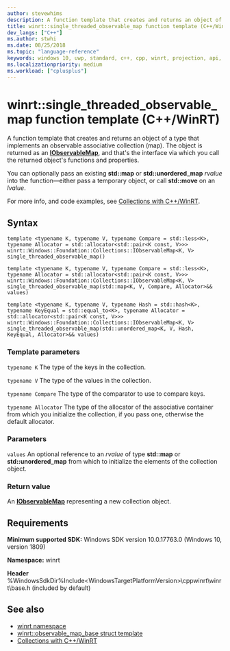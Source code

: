 ```yaml
---
author: stevewhims
description: A function template that creates and returns an object of a type that implements an observable associative collection (map). The object is returned as an **IObservableMap**.
title: winrt::single_threaded_observable_map function template (C++/WinRT)
dev_langs: ["C++"]
ms.author: stwhi
ms.date: 08/25/2018
ms.topic: "language-reference"
keywords: windows 10, uwp, standard, c++, cpp, winrt, projection, api, reference, associative, observable, collection, map
ms.localizationpriority: medium
ms.workload: ["cplusplus"]
---
```


# winrt::single_threaded_observable_map function template (C++/WinRT)

A function template that creates and returns an object of a type that implements an observable associative collection (map). The object is returned as an [**IObservableMap**](/uwp/api/windows.foundation.collections.iobservablemap_k_v_), and that's the interface via which you call the returned object's functions and properties.

You can optionally pass an existing **std::map** or **std::unordered_map** *rvalue* into the function&mdash;either pass a temporary object, or call **std::move** on an *lvalue*.

For more info, and code examples, see [Collections with C++/WinRT](/windows/uwp/cpp-and-winrt-apis/collections).

## Syntax
```cppwinrt
template <typename K, typename V, typename Compare = std::less<K>, typename Allocator = std::allocator<std::pair<K const, V>>>
winrt::Windows::Foundation::Collections::IObservableMap<K, V> single_threaded_observable_map()

template <typename K, typename V, typename Compare = std::less<K>, typename Allocator = std::allocator<std::pair<K const, V>>>
winrt::Windows::Foundation::Collections::IObservableMap<K, V> single_threaded_observable_map(std::map<K, V, Compare, Allocator>&& values)

template <typename K, typename V, typename Hash = std::hash<K>, typename KeyEqual = std::equal_to<K>, typename Allocator = std::allocator<std::pair<K const, V>>>
winrt::Windows::Foundation::Collections::IObservableMap<K, V> single_threaded_observable_map(std::unordered_map<K, V, Hash, KeyEqual, Allocator>&& values)
```

### Template parameters
`typename K`
The type of the keys in the collection.

`typename V`
The type of the values in the collection.

`typename Compare`
The type of the comparator to use to compare keys.

`typename Allocator`
The type of the allocator of the associative container from which you initialize the collection, if you pass one, otherwise the default allocator.

### Parameters
`values`
An optional reference to an *rvalue* of type **std::map** or **std::unordered_map** from which to initialize the elements of the collection object.

### Return value 
An [**IObservableMap**](/uwp/api/windows.foundation.collections.iobservablemap_k_v_) representing a new collection object.

## Requirements
**Minimum supported SDK:** Windows SDK version 10.0.17763.0 (Windows 10, version 1809)

**Namespace:** winrt

**Header** %WindowsSdkDir%Include\<WindowsTargetPlatformVersion>\cppwinrt\winrt\base.h (included by default)

## See also
* [winrt namespace](winrt.md)
* [winrt::observable_map_base struct template](observable-map-base.md)
* [Collections with C++/WinRT](/windows/uwp/cpp-and-winrt-apis/collections)
